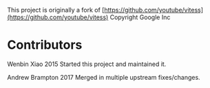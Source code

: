 This project is originally a fork of [https://github.com/youtube/vitess](https://github.com/youtube/vitess)
Copyright Google Inc

# Contributors
Wenbin Xiao 2015
Started this project and maintained it.

Andrew Brampton 2017
Merged in multiple upstream fixes/changes.
